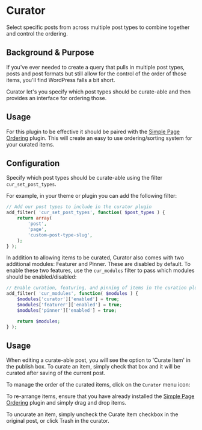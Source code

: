 Curator
=======

Select specific posts from across multiple post types to combine together and control the ordering.

## Background & Purpose

If you've ever needed to create a query that pulls in multiple post types, posts and post formats but still allow for the control of the order of those items, you'll find WordPress falls a bit short.

Curator let's you specify which post types should be curate-able and then provides an interface for ordering those.

## Usage

For this plugin to be effective it should be paired with the [Simple Page Ordering](https://wordpress.org/plugins/simple-page-ordering/) plugin. This will create an easy to use ordering/sorting system for your curated items.

## Configuration

Specify which post types should be curate-able using the filter ```cur_set_post_types```.

For example, in your theme or plugin you can add the following filter:

```php
// Add our post types to include in the curator plugin
add_filter( 'cur_set_post_types', function( $post_types ) {
	return array(
		'post',
		'page',
		'custom-post-type-slug',
	);
} );
```

In addition to allowing items to be curated, Curator also comes with two additional modules: Featurer and Pinner. These are disabled by default. To enable these two features, use the ```cur_modules``` filter to pass which modules should be enabled/disabled:

```php
// Enable curation, featuring, and pinning of items in the curation plugin
add_filter( 'cur_modules', function( $modules ) {
	$modules['curator']['enabled'] = true;
	$modules['featurer']['enabled'] = true;
	$modules['pinner']['enabled'] = true;

	return $modules;
} );
```

## Usage

When editing a curate-able post, you will see the option to 'Curate Item' in the publish box. To curate an item, simply check that box and it will be curated after saving of the current post.

<screenshot>

To manage the order of the curated items, click on the ```Curator``` menu icon:

<screenshot>

To re-arrange items, ensure that you have already installed the [Simple Page Ordering](https://wordpress.org/plugins/simple-page-ordering/) plugin and simply drag and drop items.

<screenshot>

To uncurate an item, simply uncheck the Curate Item checkbox in the original post, or click Trash in the curator.
